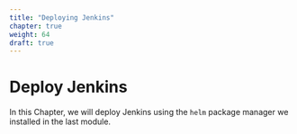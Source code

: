 ```yaml
---
title: "Deploying Jenkins"
chapter: true
weight: 64
draft: true
---
```


# Deploy Jenkins

In this Chapter, we will deploy Jenkins using the `helm` package manager we
installed in the last module.
